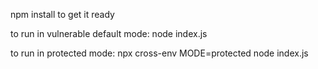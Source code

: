 npm install to get it ready

to run in vulnerable default mode:
node index.js 

to run in protected mode:
npx cross-env MODE=protected node index.js